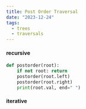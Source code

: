 ```yaml
---
title: Post Order Traversal
date: "2023-12-24"
tags:
  - trees
  - traversals
---
```


#### recursive

```python
def postorder(root):
    if not root: return
    postorder(root.left)
    postorder(root.right)
    print(root.val, end=" ")
```

#### iterative
